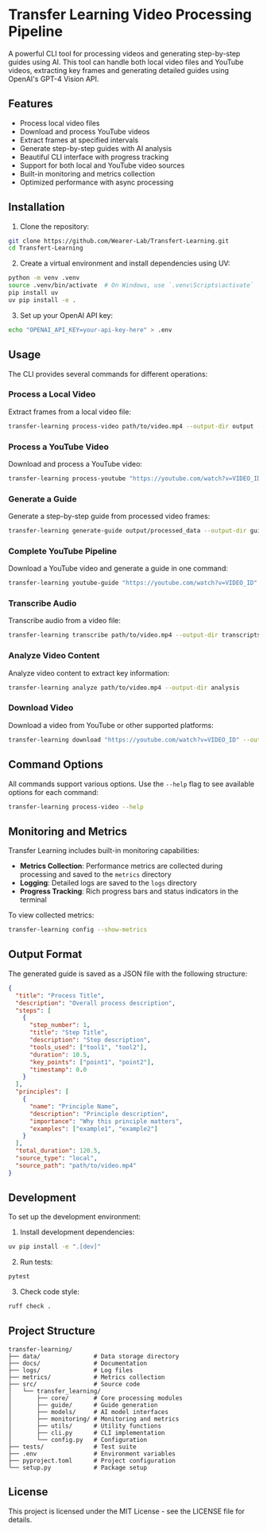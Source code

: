 # Transfer Learning Video Processing Pipeline

A powerful CLI tool for processing videos and generating step-by-step guides using AI. This tool can handle both local video files and YouTube videos, extracting key frames and generating detailed guides using OpenAI's GPT-4 Vision API.

## Features

- Process local video files
- Download and process YouTube videos
- Extract frames at specified intervals
- Generate step-by-step guides with AI analysis
- Beautiful CLI interface with progress tracking
- Support for both local and YouTube video sources
- Built-in monitoring and metrics collection
- Optimized performance with async processing

## Installation

1. Clone the repository:
```bash
git clone https://github.com/Wearer-Lab/Transfert-Learning.git
cd Transfert-Learning
```

2. Create a virtual environment and install dependencies using UV:
```bash
python -m venv .venv
source .venv/bin/activate  # On Windows, use `.venv\Scripts\activate`
pip install uv
uv pip install -e .
```

3. Set up your OpenAI API key:
```bash
echo "OPENAI_API_KEY=your-api-key-here" > .env
```

## Usage

The CLI provides several commands for different operations:

### Process a Local Video

Extract frames from a local video file:

```bash
transfer-learning process-video path/to/video.mp4 --output-dir output --batch-size 30
```

### Process a YouTube Video

Download and process a YouTube video:

```bash
transfer-learning process-youtube "https://youtube.com/watch?v=VIDEO_ID" --output-dir output
```

### Generate a Guide

Generate a step-by-step guide from processed video frames:

```bash
transfer-learning generate-guide output/processed_data --output-dir guides
```

### Complete YouTube Pipeline

Download a YouTube video and generate a guide in one command:

```bash
transfer-learning youtube-guide "https://youtube.com/watch?v=VIDEO_ID" --output-dir output
```

### Transcribe Audio

Transcribe audio from a video file:

```bash
transfer-learning transcribe path/to/video.mp4 --output-dir transcripts
```

### Analyze Video Content

Analyze video content to extract key information:

```bash
transfer-learning analyze path/to/video.mp4 --output-dir analysis
```

### Download Video

Download a video from YouTube or other supported platforms:

```bash
transfer-learning download "https://youtube.com/watch?v=VIDEO_ID" --output-dir videos
```

## Command Options

All commands support various options. Use the `--help` flag to see available options for each command:

```bash
transfer-learning process-video --help
```

## Monitoring and Metrics

Transfer Learning includes built-in monitoring capabilities:

- **Metrics Collection**: Performance metrics are collected during processing and saved to the `metrics` directory
- **Logging**: Detailed logs are saved to the `logs` directory
- **Progress Tracking**: Rich progress bars and status indicators in the terminal

To view collected metrics:

```bash
transfer-learning config --show-metrics
```

## Output Format

The generated guide is saved as a JSON file with the following structure:

```json
{
  "title": "Process Title",
  "description": "Overall process description",
  "steps": [
    {
      "step_number": 1,
      "title": "Step Title",
      "description": "Step description",
      "tools_used": ["tool1", "tool2"],
      "duration": 10.5,
      "key_points": ["point1", "point2"],
      "timestamp": 0.0
    }
  ],
  "principles": [
    {
      "name": "Principle Name",
      "description": "Principle description",
      "importance": "Why this principle matters",
      "examples": ["example1", "example2"]
    }
  ],
  "total_duration": 120.5,
  "source_type": "local",
  "source_path": "path/to/video.mp4"
}
```

## Development

To set up the development environment:

1. Install development dependencies:
```bash
uv pip install -e ".[dev]"
```

2. Run tests:
```bash
pytest
```

3. Check code style:
```bash
ruff check .
```

## Project Structure

```
transfer-learning/
├── data/               # Data storage directory
├── docs/               # Documentation
├── logs/               # Log files
├── metrics/            # Metrics collection
├── src/                # Source code
│   └── transfer_learning/
│       ├── core/       # Core processing modules
│       ├── guide/      # Guide generation
│       ├── models/     # AI model interfaces
│       ├── monitoring/ # Monitoring and metrics
│       ├── utils/      # Utility functions
│       ├── cli.py      # CLI implementation
│       └── config.py   # Configuration
├── tests/              # Test suite
├── .env                # Environment variables
├── pyproject.toml      # Project configuration
└── setup.py            # Package setup
```

## License

This project is licensed under the MIT License - see the LICENSE file for details. 